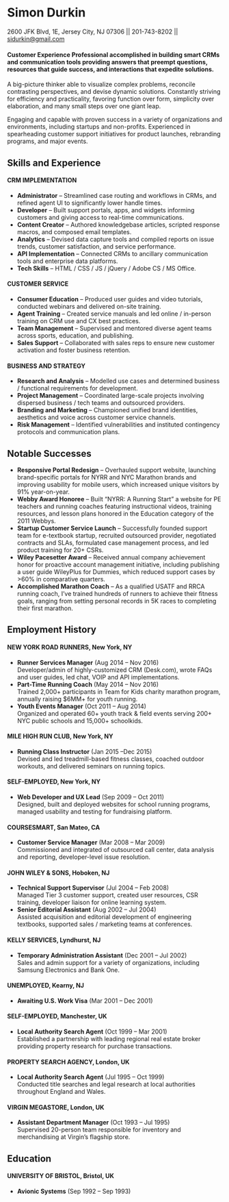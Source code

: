 # Simon Durkin

2600 JFK Blvd, 1E, Jersey City, NJ 07306 || 201-743-8202 || sidurkin@gmail.com

#### Customer Experience Professional accomplished in building smart CRMs and communication tools providing answers that preempt questions, resources that guide success, and interactions that expedite solutions.

A big-picture thinker able to visualize complex problems, reconcile contrasting perspectives, and devise dynamic solutions. Constantly striving for efficiency and practicality, favoring function over form, simplicity over elaboration, and many small steps over one giant leap.

Engaging and capable with proven success in a variety of organizations and environments, including startups and non-profits. Experienced in spearheading customer support initiatives for product launches, rebranding programs, and major events.

## Skills and Experience
#### CRM IMPLEMENTATION
*   **Administrator** – Streamlined case routing and workflows in CRMs, and refined agent UI to significantly lower handle times.
*   **Developer** – Built support portals, apps, and widgets informing customers and giving access to real-time communications.
*   **Content Creator** – Authored knowledgebase articles, scripted response macros, and composed email templates.
*   **Analytics** – Devised data capture tools and compiled reports on issue trends, customer satisfaction, and service performance.
*   **API Implementation** – Connected CRMs to ancillary communication tools and enterprise data platforms.
*   **Tech Skills** – HTML / CSS / JS / jQuery / Adobe CS / MS Office.

#### CUSTOMER SERVICE
* **Consumer Education** – Produced user guides and video tutorials, conducted webinars and delivered on-site training.
* **Agent Training** – Created service manuals and led online / in-person training on CRM use and CX best practices.
* **Team Management** – Supervised and mentored diverse agent teams across sports, education, and publishing.
*   **Sales Support** – Collaborated with sales reps to ensure new customer activation and foster business retention.

#### BUSINESS AND STRATEGY
*   **Research and Analysis** – Modelled use cases and determined business / functional requirements for development.
*   **Project Management** – Coordinated large-scale projects involving dispersed business / tech teams and outsourced providers.
*   **Branding and Marketing** – Championed unified brand identities, aesthetics and voice across customer service channels.
*   **Risk Management** – Identified vulnerabilities and instituted contingency protocols and communication plans.

## Notable Successes

*   **Responsive Portal Redesign** – Overhauled support website, launching brand-specific portals for NYRR and NYC Marathon brands and improving usability for mobile users, which increased unique visitors by 91% year-on-year.
*   **Webby Award Honoree** – Built “NYRR: A Running Start” a website for PE teachers and running coaches featuring instructional videos, training resources, and lesson plans honored in the Education category of the 2011 Webbys.
*   **Startup Customer Service Launch** – Successfully founded support team for e-textbook startup, recruited outsourced provider, negotiated contracts and SLAs, formulated case management process, and led product training for 20+ CSRs.
*   **Wiley Pacesetter Award** – Received annual company achievement honor for proactive account management initiative, including publishing a user guide WileyPlus for Dummies, which reduced support cases by >60% in comparative quarters.
*   **Accomplished Marathon Coach** – As a qualified USATF and RRCA running coach, I’ve trained hundreds of runners to achieve their fitness goals, ranging from setting personal records in 5K races to completing their first marathon.

## Employment History

#### NEW YORK ROAD RUNNERS, New York, NY

* **Runner Services Manager** (Aug 2014 – Nov 2016)  
Developer/admin of highly-customized CRM (Desk.com), wrote FAQs and user guides, led chat, VOIP and API implementations.
* **Part-Time Running Coach** (May 2014 – Nov 2016)  
Trained 2,000+ participants in Team for Kids charity marathon program, annually raising $6MM+ for youth running.
* **Youth Events Manager** (Oct 2011 – Aug 2014)  
Organized and operated 60+ youth track & field events serving 200+ NYC public schools and 15,000+ schoolkids.

#### MILE HIGH RUN CLUB, New York, NY
* **Running Class Instructor** (Jan 2015 –Dec 2015)  
Devised and led treadmill-based fitness classes, coached outdoor workouts, and delivered seminars on running topics.   

#### SELF-EMPLOYED, New York, NY
* **Web Developer and UX Lead** (Sep 2009 – Oct 2011)  
Designed, built and deployed websites for school running programs, managed usability and testing for fundraising platform.

#### COURSESMART, San Mateo, CA
* **Customer Service Manager** (Mar 2008 – Mar 2009)  
Commissioned and integrated of outsourced call center, data analysis and reporting, developer-level issue resolution.

#### JOHN WILEY & SONS, Hoboken, NJ
* **Technical Support Supervisor** (Jul 2004 – Feb 2008)  
Managed Tier 3 customer support, created user resources, CSR training, developer liaison for online learning system.
* **Senior Editorial Assistant** (Aug 2002 – Jul 2004)  
Assisted acquisition and editorial development of engineering textbooks, supported sales / marketing teams at conferences.

#### KELLY SERVICES, Lyndhurst, NJ
* **Temporary Administration Assistant** (Dec 2001 – Jul 2002)  
Sales and admin support for a variety of organizations, including Samsung Electronics and Bank One.

#### UNEMPLOYED, Kearny, NJ
* **Awaiting U.S. Work Visa** (Mar 2001 – Dec 2001)

#### SELF-EMPLOYED, Manchester, UK
* **Local Authority Search Agent** (Oct 1999 – Mar 2001)  
Established a partnership with leading regional real estate broker providing property research for purchase transactions.

#### PROPERTY SEARCH AGENCY, London, UK
* **Local Authority Search Agent** (Jul 1995 – Oct 1999)  
Conducted title searches and legal research at local authorities throughout England and Wales.

#### VIRGIN MEGASTORE, London, UK
* **Assistant Department Manager** (Oct 1993 – Jul 1995)  
Supervised 20-person team responsible for inventory and merchandising at Virgin’s flagship store.

## Education

#### UNIVERSITY OF BRISTOL, Bristol, UK
* **Avionic Systems** (Sep 1992 – Sep 1993)
